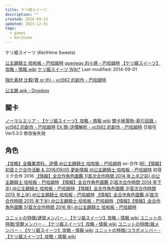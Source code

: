 ```yaml
---
title: ケリ姫スイーツ
description: ""
created: 2016-09-23
updated: 2023-12-01
tags:
  - games
  - kerihime
---
```


ケリ姫スイーツ (KeriHime Sweets)

[公主踢騎士 哈啦板 - 巴哈姆特](https://forum.gamer.com.tw/B.php?bsn=21781&subbsn=0)
[openway 的小屋 - 巴哈姆特](https://home.gamer.com.tw/homeindex.php?owner=openway)
[【ケリ姫スイーツ】攻略・情報 wiki](https://kerihime2.dip.jp/)
[ケリ姫スイーツ Wiki\*](http://wikiwiki.jp/kerihime2/?FrontPage) Last-modified: 2014-09-01

[強化素材 比較(賣 or 吃) - ycl562 的創作 - 巴哈姆特](https://home.gamer.com.tw/creationDetail.php?sn=2736786)

[公主踢 apk - Dropbox](https://www.dropbox.com/sh/08rzywt29mga5i7/AACc-0hs6j_e_IQumyugu-T6a?dl=0)

## 關卡

[ノーマルエリア - 【ケリ姫スイーツ】攻略・情報 wiki](https://kerihime2.dip.jp/index.php?ノーマルエリア)
[關卡掉落物-索引目錄 - ycl562 的創作 - 巴哈姆特](https://home.gamer.com.tw/creationDetail.php?sn=2911567)
[EX 關-評價解析 - ycl562 的創作 - 巴哈姆特](https://home.gamer.com.tw/creationDetail.php?sn=2668368) 日版在 Ver5.3.0 修改後失效

## 角色

[【攻略】全職業資料、評價 @公主踢騎士 哈啦板 - 巴哈姆特](http://forum.gamer.com.tw/C.php?bsn=21781&snA=1490&tnum=39) ex-合作
[RE:【情報】初音ミク合作活動 & 2016/09/05 更新情報 @公主踢騎士 哈啦板 - 巴哈姆特](http://forum.gamer.com.tw/Co.php?bsn=21781&sn=14995&subbsn=0) 初音ミク合作 2016
[【情報】全合作角色圖鑑 1(首次合作時間 2014 年上半之前) @公主踢騎士 哈啦板 - 巴哈姆特](http://forum.gamer.com.tw/C.php?bsn=21781&snA=4018&tnum=1)
[【情報】全合作角色圖鑑 2(首次合作時間 2014 年下半) @公主踢騎士 哈啦板 - 巴哈姆特](http://forum.gamer.com.tw/C.php?bsn=21781&snA=4019&tnum=1)
[【情報】全合作角色圖鑑 3(首次合作時間 2015 年上半) @公主踢騎士 哈啦板 - 巴哈姆特](http://forum.gamer.com.tw/C.php?bsn=21781&snA=4020&tnum=1)
[【情報】全合作角色圖鑑 4(首次合作時間 2015 年下半) @公主踢騎士 哈啦板 - 巴哈姆特](http://forum.gamer.com.tw/C.php?bsn=21781&snA=4021&tnum=1)
[【情報】【情報】全合作角色圖鑑 5(首次合作時間 2016 年) @公主踢騎士 哈啦板 - 巴哈姆特](http://forum.gamer.com.tw/C.php?bsn=21781&snA=4022&tnum=1)

[ユニットの特徴/通常メンバー - 【ケリ姫スイーツ】攻略・情報 wiki](https://kerihime2.dip.jp/index.php?ユニットの特徴%2F通常メンバー)
[ユニットの特徴/覚醒メンバー - 【ケリ姫スイーツ】攻略・情報 wiki](https://kerihime2.dip.jp/index.php?ユニットの特徴%2F覚醒メンバー)
[ユニットの特徴/娘メンバー - 【ケリ姫スイーツ】攻略・情報 wiki](https://kerihime2.dip.jp/index.php?ユニットの特徴%2F娘メンバー)
[ユニットの特徴/コラボメンバー - 【ケリ姫スイーツ】攻略・情報 wiki](https://kerihime2.dip.jp/index.php?ユニットの特徴%2Fコラボメンバー)

